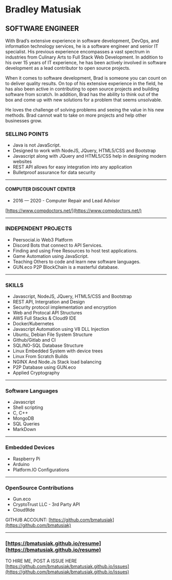 # Bradley Matusiak
## SOFTWARE ENGINEER

With Brad’s extensive experience in software development, DevOps, and information technology services, he is a software engineer and senior IT specialist. His previous experience encompasses a vast spectrum in industries from Culinary Arts to Full Stack Web Development. In addition to his over 15 years of IT experience, he has been actively involved in software development as a lead contributor to open source projects.

When it comes to software development, Brad is someone you can count on to deliver quality results. On top of his extensive experience in the field, he has also been active in contributing to open source projects and building software from scratch. In addition, Brad has the ability to think out of the box and come up with new solutions for a problem that seems unsolvable. 

He loves the challenge of solving problems and seeing the value in his new methods. Brad cannot wait to take on more projects and help other businesses grow.

### SELLING POINTS

- Java is not JavaScript.
- Designed to work with NodeJS, JQuery, HTML5/CSS and Bootstrap
- Javascript along with JQuery and HTML5/CSS help in designing modern websites
- REST API allows for easy integration into any application
- Bulletproof assurance for data security


---

#### __COMPUTER DISCOUNT CENTER__

- 2016 — 2020 - Computer Repair and Lead Advisor


[https://www.compdoctors.net/](https://www.compdoctors.net/)

---

<div style="page-break-after: always;"></div>

### INDEPENDENT PROJECTS
- Peersocial.io Web3 Platform
- Discord Bots that connect to API Services. 
- Finding and using Free Resources to host test applications.
- Game Automation using JavaScript.
- Teaching Others to code and learn new software languages.
- GUN.eco P2P BlockChain is a masterful database.

---

### SKILLS
- Javascript, NodeJS, JQuery, HTML5/CSS and Bootstrap 
- REST API, Intergration and Design
- Security protocol implementation and encryption
- Web and Protocal API Structures 
- AWS Full Stacks & Cloud9 IDE
- Docker/Kubernetes
- Javascript Automation using V8 DLL Injection
- Ubuntu, Debian File System Structure
- Github/Gitlab and CI
- SQL/NO-SQL Database Structure
- Linux Embedded  System with device trees
- Linux From Scratch Builds
- NGINX And Node.Js Stack load balancing
- P2P Database using GUN.eco
- Applied Cryptography

---

### Software Languages
- Javascript
- Shell scripting
- C, C++
- MongoDB
- SQL Queries 
- MarkDown

---

### Embedded Devices
- Raspberry Pi
- Arduino
- Platform.IO Configurations

---

### OpenSource Contributions

- Gun.eco
- CryptoTrust LLC - 3rd Party API
- Cloud9Ide

GITHUB ACCOUNT:  [https://github.com/bmatusiak](https://github.com/bmatusiak)

---

### [https://bmatusiak.github.io/resume](https://bmatusiak.github.io/resume)


TO HIRE ME, POST A ISSUE HERE [https://github.com/bmatusiak/bmatusiak.github.io/issues](https://github.com/bmatusiak/bmatusiak.github.io/issues)
